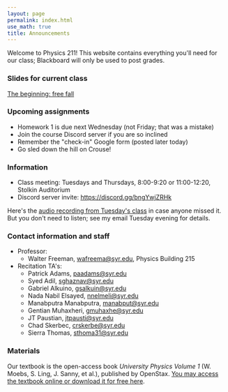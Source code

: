 ```yaml
---
layout: page 
permalink: index.html
use_math: true
title: Announcements
---
```


Welcome to Physics 211! This website contains everything you'll need for our class; Blackboard will only be used to post grades.

### Slides for current class

<a href="slides/lec2/lecture2.pdf">The beginning: free fall</a>

### Upcoming assignments

* Homework 1 is due next Wednesday (not Friday; that was a mistake)
* Join the course Discord server if you are so inclined
* Remember the "check-in" Google form (posted later today) 
* Go sled down the hill on Crouse!

### Information
- Class meeting: Tuesdays and Thursdays, 8:00-9:20 or 11:00-12:20, Stolkin Auditorium 
- Discord server invite: <https://discord.gg/bngYwjZRHk>

Here's the <a href="jan25.opus">audio recording from Tuesday's class</a> in case anyone missed it. But you 
don't need to listen; see my email Tuesday evening for details.

### Contact information and staff
-   Professor: 
    - Walter Freeman, <wafreema@syr.edu>, Physics Building 215 
-   Recitation TA's:
    * Patrick Adams, <paadams@syr.edu>
    * Syed Adil, <sghaznav@syr.edu>
    * Gabriel Alkuino, <gsalkuin@syr.edu>
    * Nada Nabil Elsayed, <nnelmeli@syr.edu>
    * Manabputra Manabputra, <manabput@syr.edu>
    * Gentian Muhaxheri, <gmuhaxhe@syr.edu>
    * JT Paustian, <jtpausti@syr.edu>
    * Chad Skerbec, <crskerbe@syr.edu>
    * Sierra Thomas, <sthoma31@syr.edu>

### Materials

Our textbook is the open-access book *University Physics Volume 1* (W. Moebs, S. Ling, J. Sanny, et al.), published by OpenStax. <a href="https://openstax.org/details/books/university-physics-volume-1">You may access the textbook online or download it for free here</a>. 


